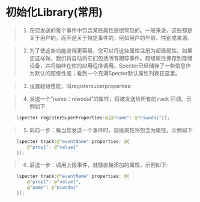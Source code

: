 # 初始化Library(常用)

> 1. 在您发送的每个事件中包含某些属性是很常见的。一般来说，这些都是关于用户的，而不是关于特定事件的，例如用户的年龄、性别或来源。

> 2. 为了使这些功能变得更容易，您可以将这些属性注册为超级属性。如果您这样做，我们将自动将它们包括所有跟踪事件。超级属性保存到存储设备，并将始终在你的应用程序调用。Specter已经储存了一些信息作为默认的超级性能；看到一个充满Specter默认属性列表在这里。

> 3. 设置超级性能，叫registersuperproperties:

> 4. 发送一个“name：niwodai”的属性，将被发送给所有的track 回调。示例如下:
```swift
    [specter registerSuperProperties:@{@"name": @"niwodai"}];
```
> 5. 向前一步：每当您发送一个事件时，超级属性将包含为属性，示例如下:
```swift
    [specter track:@"eventName" properties: @{
        @"prop1": @"value1"
    }];
```
> 6. 后退一步：调用上报事件，就像直接添加的属性，示例如下:
```swift
    [specter track:@"eventName" properties: @{
        @"prop1": @"value1",
        @"name": @"niwodai"
    }];
```
